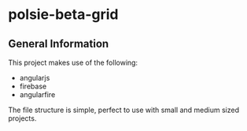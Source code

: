 # polsie-beta-grid


## General Information

This project makes use of the following:

- angularjs
- firebase
- angularfire

The file structure is simple, perfect to use with small and medium sized projects.
